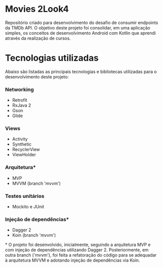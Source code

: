 # Movies 2Look4
Repositório criado para desenvolvimento do desafio de consumir endpoints da TMDb API. O objetivo deste projeto foi consolidar, em uma aplicação simples, os conceitos de desenvolvimento Android com Kotlin que aprendi através da realização de cursos.

# Tecnologias utilizadas
Abaixo são listadas as principais tecnologias e bibliotecas utilizadas para o desenvolvimento deste projeto:

### Networking
- Retrofit
- RxJava 2
- Gson
- Glide

### Views
- Activity
- Synthetic 
- RecyclerView
- ViewHolder

### Arquitetura*
- MVP
- MVVM (branch 'mvvm')

### Testes unitários
- Mockito e JUnit

### Injeção de dependências*
- Dagger 2
- Koin (branch 'mvvm')

\* O projeto foi desenvolvido, inicialmente, seguindo a arquitetura MVP e com injeção de dependências utilizando Dagger 2. Posteriormente, em outra branch ('mvvm'), foi feita a refatoração do código para se adequadar à arquitetura MVVM e adotando injeção de dependências via Koin.
